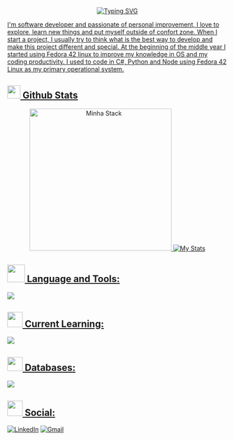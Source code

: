 <div align="center">
   <a href="https://git.io/typing-svg"><img src="https://readme-typing-svg.herokuapp.com?font=Montserrat&weight=600&size=25&pause=200&color=2E68DF&center=true&vCenter=true&width=435&lines=Hey+Users+%F0%9F%91%8B;I'm+Luís+Scacchetti+from+Brazil+%F0%9F%87%A7%F0%9F%87%B7;Welcome+To+My+Profile!" alt="Typing SVG" />
</div>
<p>I'm software developer and passionate of personal improvement, I love to explore, learn new things and put myself outside of confort zone. When I start a project, I usually try to think what is the best way to develop and make this project different and special. At the beginning of the middle year I started using Fedora 42 linux to improve my knowledge in OS and my coding productivity. I used to code in C#, Python and Node using Fedora 42 Linux as my primary operational system.  

## <img src="https://media.tenor.com/gzUCcAzk51YAAAAi/gemoi.gif" width="30"> **Github Stats**
<div align="center">
   <img src="https://github-readme-stats.vercel.app/api/top-langs/?username=scacchetti07&layout=donut&theme=tokyonight&hide_border=true" title="Minha Stack" width="325"/>
   <img src="https://github-readme-stats.vercel.app/api?username=scacchetti07&show_icons=true&layout=compact&theme=tokyonight&hide_border=true" title="My Stats" />
</div>

## <img src="https://media.tenor.com/e71bz32B3AcAAAAi/cute-cats.gif" width="40"> **Language and Tools:** 
<img src="https://skillicons.dev/icons?i=cs,python,dotnet,js,git,linux" />

## <img src="https://media.tenor.com/grhuEkbcNh8AAAAi/emoji-fast-typing.gif" width="35"> **Current Learning:** 
<img src="https://skillicons.dev/icons?i=nodejs,discordjs" />

## <img src="https://media.tenor.com/UaBq8N2Z46wAAAAj/add-disc-pc.gif" width="35" height="32"> **Databases:** 
<img src="https://skillicons.dev/icons?i=mongodb,postgres" />


## <img src="https://media.tenor.com/g_H8FV4karAAAAAi/dialing-stan-marsh.gif" width="35"> **Social:**
[![LinkedIn](https://skillicons.dev/icons?i=linkedin)](https://www.linkedin.com/in/lfscacchetti/)
[![Gmail](https://skillicons.dev/icons?i=gmail)](mailto:luiscacchetti07@gmail.com)
